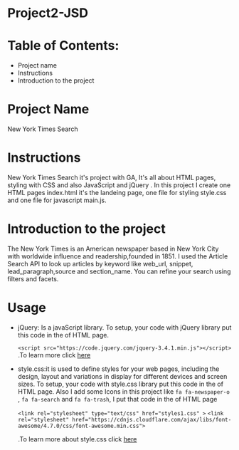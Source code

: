# Project2-JSD
# Table of Contents:
- Project name
- Instructions
- Introduction to the project

# Project Name
New York Times Search

# Instructions
New York Times Search it's project with GA, It's all about HTML pages, styling with CSS and also JavaScript and jQuery . In this project I create one HTML pages index.html it's the landeing page, one file for styling style.css and one file for javascript main.js.

# Introduction to the project

The New York Times is an American newspaper based in New York City with worldwide influence and readership,founded in 1851.
I used the Article Search API to look up articles by keyword like web_url, snippet, lead_paragraph,source and section_name. You can refine your search using filters and facets.

# Usage
- jQuery: Is a javaScript library. To setup, your code with jQuery library put this code in the <body> of HTML page.

  ``` <script src="https://code.jquery.com/jquery-3.4.1.min.js"></script> ```
.To learn more click [here](https://jquery.com/)

- style.css:it is used to define styles for your web pages, including the design, layout and variations in display for different devices and screen sizes. To setup, your code with style.css library put this code in the <head> of HTML page. Also I add some Icons in this project like ```fa fa-newspaper-o``` , ```fa fa-search``` and ```fa fa-trash```, I put that code in the <head> of HTML page
 
    ```<link rel="stylesheet" type="text/css" href="styles1.css" >```
     ```<link rel="stylesheet" href="https://cdnjs.cloudflare.com/ajax/libs/font-awesome/4.7.0/css/font-awesome.min.css">```
     
  .To learn more about style.css click [here](https://www.w3schools.com/css/css_intro.asp)
